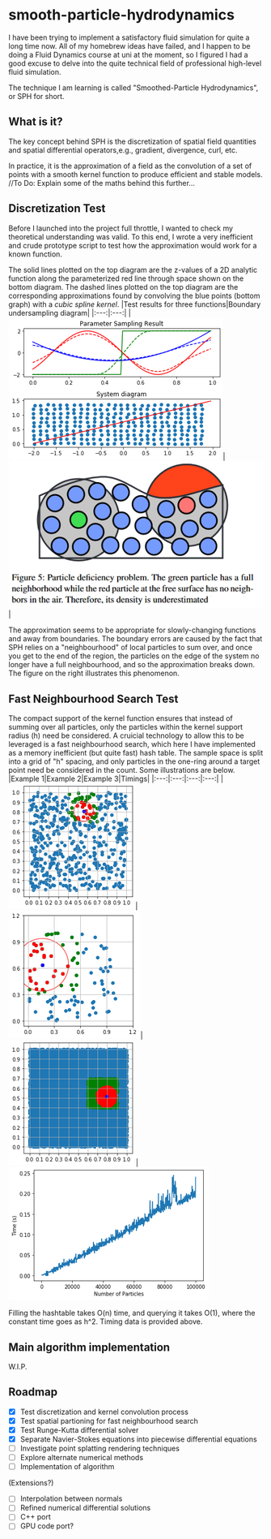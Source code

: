 # smooth-particle-hydrodynamics

I have been trying to implement a satisfactory fluid simulation for quite a long time now.
All of my homebrew ideas have failed, and I happen to be doing a Fluid Dynamics course at uni at the moment, so I figured I had a good excuse to delve into the quite technical field of professional high-level fluid simulation.

The technique I am learning is called "Smoothed-Particle Hydrodynamics", or SPH for short.

What is it?
-----
The key concept behind SPH is the discretization of spatial field quantities and spatial differential operators,e.g., gradient, divergence, curl, etc.

In practice, it is the approximation of a field as the convolution of a set of points with a smooth kernel function to produce efficient and stable models.
//To Do: Explain some of the maths behind this further...

Discretization Test
----
Before I launched into the project full throttle, I wanted to check my theoretical understanding was valid. To this end, I wrote a very inefficient and crude prototype script to test how the approximation would work for a known function.

The solid lines plotted on the top diagram are the z-values of a 2D analytic function along the parameterized red line through space shown on the bottom diagram. The dashed lines plotted on the top diagram are the corresponding approximations found by convolving the blue points (bottom graph) with a *cubic spline kernel*.
|Test results for three functions|Boundary undersampling diagram|
|:---:|:---:|
|![test graph](kernel_test_results.png)|![neighbourhood problem](neighbourhood_problem.PNG)|

The approximation seems to be appropriate for slowly-changing functions and away from boundaries. The boundary errors are caused by the fact that SPH relies on a "neighbourhood" of local particles to sum over, and once you get to the end of the region, the particles on the edge of the system no longer have a full neighbourhood, and so the approximation breaks down. The figure on the right illustrates this phenomenon.

Fast Neighbourhood Search Test
---
The compact support of the kernel function ensures that instead of summing over all particles, only the particles within the kernel support radius (h) need be considered. A cruicial technology to allow this to be leveraged is a fast neighbourhood search, which here I have implemented as a memory inefficient (but quite fast) hash table. The sample space is split into a grid of "h" spacing, and only particles in the one-ring around a target point need be considered in the count. Some illustrations are below.
|Example 1|Example 2|Example 3|Timings|
|:---:|:---:|:---:|:---:|
|![test1](neighbourhood_test_1.png)|![test2](neighbourhood_test_2.png)|![test3](neighbourhood_test_3.png)|![timings](timing_data.png)

Filling the hashtable takes O(n) time, and querying it takes O(1), where the constant time goes as h^2. Timing data is provided above.

Main algorithm implementation
----
W.I.P.

Roadmap
----
- [x] Test discretization and kernel convolution process
- [x] Test spatial partioning for fast neighbourhood search
- [x] Test Runge-Kutta differential solver
- [x] Separate Navier-Stokes equations into piecewise differential equations
- [ ] Investigate point splatting rendering techniques
- [ ] Explore alternate numerical methods
- [ ] Implementation of algorithm

(Extensions?)
- [ ] Interpolation between normals
- [ ] Refined numerical differential solutions
- [ ] C++ port
- [ ] GPU code port?
